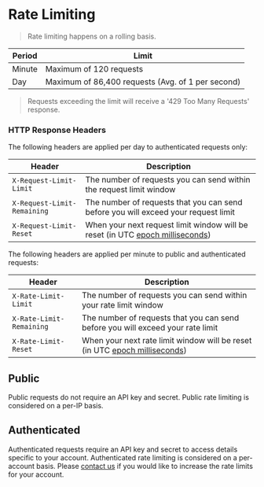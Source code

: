 # Rate Limiting

> Rate limiting happens on a rolling basis.

Period | Limit
---|---
Minute | Maximum of 120 requests 
Day | Maximum of 86,400 requests (Avg. of 1 per second)

> Requests exceeding the limit will receive a '429 Too Many Requests' response.

### HTTP Response Headers

The following headers are applied per day to authenticated requests only:

Header | Description
---|---
`X-Request-Limit-Limit` | The number of requests you can send within the request limit window 
`X-Request-Limit-Remaining` | The number of requests that you can send before you will exceed your request limit 
`X-Request-Limit-Reset` | When your next request limit window will be reset (in UTC [epoch milliseconds](http://en.wikipedia.org/wiki/Unix_time))

The following headers are applied per minute to public and authenticated requests:

Header | Description
---|---
`X-Rate-Limit-Limit` | The number of requests you can send within your rate limit window 
`X-Rate-Limit-Remaining` | The number of requests that you can send before you will exceed your rate limit 
`X-Rate-Limit-Reset` | When your next rate limit window will be reset (in UTC [epoch milliseconds](http://en.wikipedia.org/wiki/Unix_time))

## Public

Public requests do not require an API key and secret.  Public rate limiting is considered on a per-IP basis.

## Authenticated

Authenticated requests require an API key and secret to access details specific to your account.  Authenticated rate limiting is considered on a per-account basis. Please [contact us](mailto:api@buttercoin.com) if you would like to increase the rate limits for your account.
